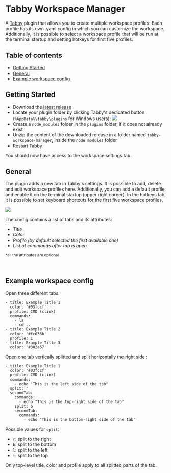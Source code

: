 <h1>Tabby Workspace Manager</h1>

<p>
    A <a href="https://tabby.sh/">Tabby</a> plugin that allows you to create multiple workspace profiles. Each profile has its own .yaml config in which you can customize the workspace. Additionally, it is possible to select a workspace profile that will be run at the terminal startup and setting hotkeys for first five profiles.
</p>

## Table of contents

-   [Getting Started](#getting-started)
-   [General](#general)
-   [Example workspace config](#example-workspace-config)

## Getting Started

-   Download the [latest release](https://github.com/johnny-tcy/tabby-workspace-manager/releases)
-   Locate your plugin folder by clicking Tabby's dedicated button (`%AppData%\tabby\plugins` for Windows users): <img src="https://github.com/johnny-tcy/tabby-workspace-manager/assets/121796416/985c063d-6e94-4085-858b-36c4e65d4d8d">
-   Create a `node_modules` folder in the `plugins` folder, if it does not already exist
-   Unzip the content of the downloaded release in a folder named `tabby-workspace-manager`, inside the `node_modules` folder
-   Restart Tabby

You should now have access to the workspace settings tab.

## General

<p>
The plugin adds a new tab in Tabby's settings. It is possible to add, delete and edit workspace profiles here. Additionally, you can add a default profile and enable it on the terminal startup (upper right corner). In the hotkeys tab, it is possible to set keyboard shortcuts for the first five workspace profiles.
</p>

<img src="https://github.com/johnny-tcy/tabby-workspace-manager/assets/121796416/05fd7f96-a80e-4322-982c-d3d360092755">

<p>
    The config contains a list of tabs and its attributes:
    <i>
    <ul>
        <li> Title </li>
        <li> Color </li>
        <li> Profile (by default selected the first available one) </li>
        <li> List of commands after tab is open </li>
    </ul>
    </i>
    <span style="font-size: 12px;">*all the attributes are optional</span>
</p>

<br>

## Example workspace config

Open three different tabs:

```
- title: Example Title 1
  color: '#03fccf'
  profile: CMD (clink)
  commands:
    - ls
    - cd ..
- title: Example Title 2
  color: '#fc036b'
  profile: 1
- title: Example Title 3
  color: '#302a57'
```

Open one tab vertically splitted and split horizontally the right side :

```
- title: Example Title 1
  color: '#03fccf'
  profile: CMD (clink)
  commands:
    - echo "This is the left side of the tab"
  split: r
  secondTab:
    commands:
      - echo "This is the top-right side of the tab"
    split: b
    secondTab:
      commands:
        - echo "This is the bottom-right side of the tab"
```

Possible values for `split`:

-   `r`: split to the right
-   `b`: split to the bottom
-   `l`: split to the left
-   `t`: split to the top

Only top-level title, color and profile apply to all splitted parts of the tab.
